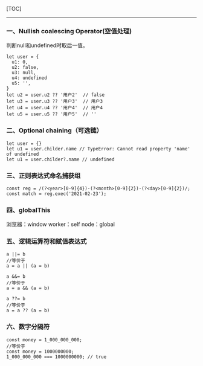 [TOC]

---

### 一、Nullish coalescing Operator(空值处理)

判断null和undefined时取后一值。

```JS
let user = {
  u1: 0,
  u2: false,
  u3: null,
  u4: undefined
  u5: '',
}
let u2 = user.u2 ?? '用户2'  // false
let u3 = user.u3 ?? '用户3'  // 用户3
let u4 = user.u4 ?? '用户4'  // 用户4
let u5 = user.u5 ?? '用户5'  // ''
```

### 二、Optional chaining（可选链）

```JS
let user = {}
let u1 = user.childer.name // TypeError: Cannot read property 'name' of undefined
let u1 = user.childer?.name // undefined
```

### 三、正则表达式命名捕获组

```JS
const reg = /(?<year>[0-9]{4})-(?<month>[0-9]{2})-(?<day>[0-9]{2})/;
const match = reg.exec('2021-02-23');
```

### 四、globalThis

浏览器：window
worker：self
node：global

### 五、逻辑运算符和赋值表达式

```JS
a ||= b
//等价于
a = a || (a = b)

a &&= b
//等价于
a = a && (a = b)

a ??= b
//等价于
a = a ?? (a = b)
```

### 六、数字分隔符

```JS
const money = 1_000_000_000;
//等价于
const money = 1000000000;
1_000_000_000 === 1000000000; // true
```
